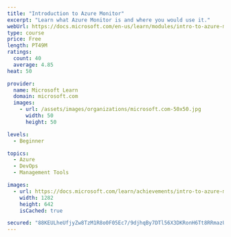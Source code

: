 ```yaml
---
title: "Introduction to Azure Monitor"
excerpt: "Learn what Azure Monitor is and where you would use it."
webUrl: https://docs.microsoft.com/en-us/learn/modules/intro-to-azure-monitor/
type: course
price: Free
length: PT49M
ratings:
  count: 40
  average: 4.85
heat: 50

provider:
  name: Microsoft Learn
  domain: microsoft.com
  images:
    - url: /assets/images/organizations/microsoft.com-50x50.jpg
      width: 50
      height: 50

levels:
  - Beginner

topics:
  - Azure
  - DevOps
  - Management Tools

images:
  - url: https://docs.microsoft.com/learn/achievements/intro-to-azure-monitor-social.png
    width: 1282
    height: 642
    isCached: true

secured: "88KEULheUfjyZw8TzM1R8o0F05Ec7/9djhqBy7DTl56X3DKRonH6Tt8RRmazULDaVFHnDNzDfAlXYPY79P0YmjUJnPKF5g63uEOnwQGneJjQrz80NYje+Z7mYwdceIqsxGQ5R+p1jvDUSBAe63u0CjDvMkUObAaAdUgnsWPJtfLAEzxgDzdBCSzDF9ieoTO+jv/WeoqNWG0gjx06Lk7/hQoMQQ/1a/NJRZUizCJ6YtV3XB56aPYpJEgv5T9SYyoaXP7LgMEynI0QTsIh17uHjkYtTwBJ63tv+YyPYHnyduGAJE//KmUfNOXG1YIGr7JqxjWhjJ8RUgTR3jQmyddoPsyUf+L4+zFi/rjOkGVgQHlbOYYZ4nuXNzrpWLrBqIjYmxBytHEGe7cTbNtHpwWu743kL8an32mKWoGEKeN31fk=;jOJ93YWfv5SM/0QH2w6w3Q=="
---
```


